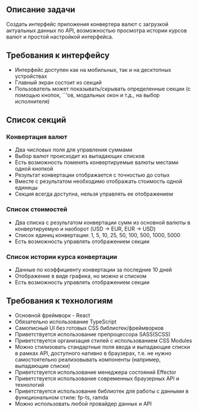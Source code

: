 ## Описание задачи

Создать интерфейс приложения конвертера валют с загрузкой актуальных данных по API, возможностью просмотра истории курсов валют и простой настройкой интерфейса.





## Требования к интерфейсу

- Интерфейс доступен как на мобильных, так и на десктопных устройствах
- Главный экран состоит из секций
- Пользователь может показывать/скрывать определенные секции (с помощью кнопок, ``'ов, модальных окон и т.д., на выбор исполнителя)





## Cписок секций



### Конвертация валют

- Два числовых поля для управления суммами
- Выбор валют происходит из выпадающих списков
- Есть возможность поменять конвертируемые валюты местами одной кнопкой
- Результат конвертации отображается с точностью до сотых
- Вместе с результатом необходимо отображать стоимость одной единицы
- Секция всегда доступна, нельзя управлять ее отображением



### Список стоимостей

- Два списка с результатом конвертации сумм из основной валюты в конвертируемую и наоборот (USD -> EUR, EUR -> USD)
- Список единиц конвертации: 1, 5, 10, 25, 50, 100, 500, 1000, 5000
- Есть возможность управлять отображением секции



### Список истории курса конвертации

- Данные по коэффициенту конвертации за последние 10 дней
- Отображение в виде графика, но можно и списком
- Есть возможность управлять отображением секции



###  



## Требования к технологиям

- Основной фреймворк - React
- Обязательно использование TypeScript
- Самописный UI без готовых CSS библиотек/фреймворков
- Приветствуется использование препроцессора SASS(SCSS)
- Приветствуется организация стилей с использованием CSS Modules
- Можно стилизовать стандартные поля ввода и выпадающие списки в рамках API, доступного нативно в браузерах, т.е. не нужно самостоятельно реализовывать компоненты (например, выпадающие списки)
- Приветствуется использование менеджера состояний Effector
- Приветствуется использование современных браузерных API и технологий
- Приветствуется использование библиотек для работы с данными в функциональном стиле: fp-ts, ramda
- Можно использовать любой провайдер данных и API

